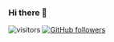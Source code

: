 ### Hi there 👋

 ![visitors](https://visitor-badge.laobi.icu/badge?page_id=page.id) [![GitHub followers](https://img.shields.io/github/followers/0ptim.svg?style=social&label=Follow)](https://github.com/0ptim?tab=followers)
